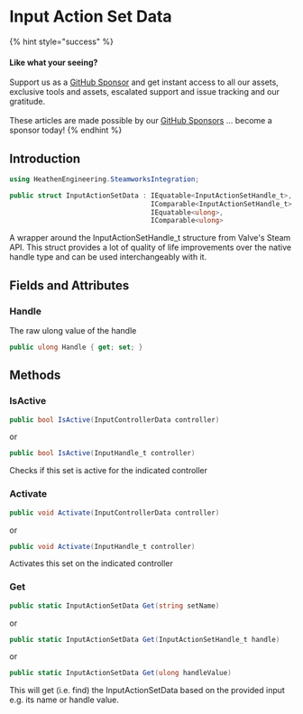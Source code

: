# Input Action Set Data

{% hint style="success" %}
#### Like what your seeing?

Support us as a [GitHub Sponsor](../../../become-a-sponsor/) and get instant access to all our assets, exclusive tools and assets, escalated support and issue tracking and our gratitude.\
\
These articles are made possible by our [GitHub Sponsors](../../../become-a-sponsor/) ... become a sponsor today!
{% endhint %}

## Introduction

```csharp
using HeathenEngineering.SteamworksIntegration;
```

```csharp
public struct InputActionSetData : IEquatable<InputActionSetHandle_t>, 
                                   IComparable<InputActionSetHandle_t>, 
                                   IEquatable<ulong>, 
                                   IComparable<ulong>
```

A wrapper around the InputActionSetHandle\_t structure from Valve's Steam API. This struct provides a lot of quality of life improvements over the native handle type and can be used interchangeably with it.

## Fields and Attributes

### Handle

The raw ulong value of the handle

```csharp
public ulong Handle { get; set; }
```

## Methods

### IsActive

```csharp
public bool IsActive(InputControllerData controller)
```

or

```csharp
public bool IsActive(InputHandle_t controller)
```

Checks if this set is active for the indicated controller

### Activate

```csharp
public void Activate(InputControllerData controller)
```

or

```csharp
public void Activate(InputHandle_t controller)
```

Activates this set on the indicated controller

### Get

```csharp
public static InputActionSetData Get(string setName)
```

or

```csharp
public static InputActionSetData Get(InputActionSetHandle_t handle)
```

or

```csharp
public static InputActionSetData Get(ulong handleValue)
```

This will get (i.e. find) the InputActionSetData based on the provided input e.g. its name or handle value.
